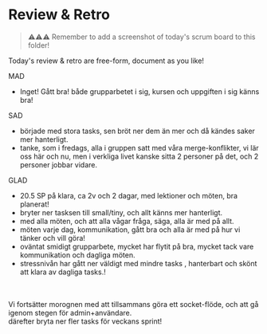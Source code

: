 # Review & Retro
> ⚠️⚠️⚠️ Remember to add a screenshot of today's scrum board to this folder!

Today's review & retro are free-form, document as you like!

MAD
- Inget! Gått bra! både grupparbetet i sig, kursen och uppgiften i sig känns bra!

SAD 
- började med stora tasks, sen bröt ner dem än mer och då kändes saker mer hanterligt.<br>
- tanke, som i fredags, alla i gruppen satt med våra merge-konflikter, vi lär oss här och nu, men i verkliga livet kanske sitta 2 personer på det, och 2 personer jobbar vidare.<br>

GLAD
- 20.5 SP på klara, ca 2v och 2 dagar,  med lektioner och möten, bra planerat!<br>
- bryter ner tasksen till small/tiny, och allt känns mer hanterligt.<br>
- med alla möten, och att alla vågar fråga, säga, alla är  med på allt. <br>
- möten varje dag, kommunikation, gått bra och alla är med på hur vi tänker och vill göra!<br>
- oväntat smidigt grupparbete, mycket har flytit på bra, mycket tack vare kommunikation och dagliga möten. <br>
- stressnivån har gått ner väldigt med mindre tasks , hanterbart och skönt att klara av dagliga tasks.! <br>

<br><br>
Vi fortsätter morognen med att tillsammans göra ett socket-flöde, och att gå igenom stegen för admin+användare.<br>
därefter bryta ner fler tasks för veckans sprint!